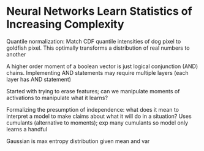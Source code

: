 # Neural Networks Learn Statistics of Increasing Complexity

Quantile normalization: Match CDF quantile intensities of dog pixel to goldfish pixel. This optimally transforms a distribution of real numbers to another 

A higher order moment of a boolean vector is just logical conjunction (AND) chains. Implementing AND statements may require multiple layers (each layer has AND statement)

Started with trying to erase features; can we manipulate moments of activations to manipulate what it learns?

Formalizing the presumption of independence: what does it mean to interpret a model to make claims about what it will do in a situation? Uses cumulants (alternative to moments); exp many cumulants so model only learns a handful

Gaussian is max entropy distribution given mean and var